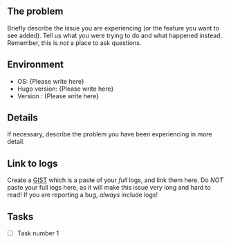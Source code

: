 ## The problem

Briefly describe the issue you are experiencing (or the feature you want to see added). Tell us what you were trying to do and what happened instead. Remember, this is _not_ a place to ask questions.

## Environment

* OS: {Please write here}
* Hugo version: {Please write here}
* Version : {Please write here}

## Details

If necessary, describe the problem you have been experiencing in more detail.

## Link to logs

Create a [GIST](https://gist.github.com) which is a paste of your _full_ logs, and link them here. 
Do _NOT_ paste your full logs here, as it will make this issue very long and hard to read! 
If you are reporting a bug, _always_ include logs!


## Tasks

* [ ] Task number 1
